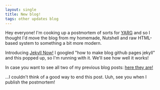 ```yaml
---
layout: single
title: New blog!
tags: other updates blog
---
```


Hey everyone! I'm cooking up a postmortem of sorts for [YARG](https://www.santumerino.com/games/YARG/YARG.htm "YARG") and so I thought I'd move the blog from my homemade, Nutshell and raw HTML-based system to something a bit more modern.

Introducing [Jekyll Now!](https://github.com/barryclark/jekyll-now) I googled "how to make blog github pages jekyll" and this popped up, so I'm running with it. We'll see how well it works!

In case you want to see all two of my previous blog posts: [here they are!](https://www.santumerino.com/blogOld.htm)

...I couldn't think of a good way to end this post. Uuh, see you when I publish the postmortem!